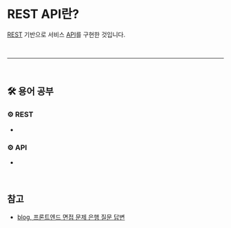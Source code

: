 # REST API란?

[REST](#gear-rest) 기반으로 서비스 [API](#gear-api)를 구현한 것입니다.

<br>

---

<br>

## :hammer_and_wrench: 용어 공부

### :gear: REST

-

### :gear: API

-

<br>

## 참고

- [blog, 프론트엔드 면접 문제 은행 질문 답변](https://velog.io/@wkahd01/%ED%94%84%EB%A1%A0%ED%8A%B8%EC%97%94%EB%93%9C-%EB%A9%B4%EC%A0%91-%EB%AC%B8%EC%A0%9C-%EC%9D%80%ED%96%89-HTML-%EC%A7%88%EB%AC%B8-%EB%8B%B5%EB%B3%80)
